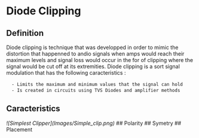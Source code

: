 # Diode Clipping
## Definition
Diode clipping is technique that was developped in order to mimic the distortion that happenned to andio signals when amps would reach their maximum levels and signal loss would occur in the for of clipping where the signal would be cut off at its extremities.
Diode clipping is a sort signal modulation that has the following caracteristics :

```
  - Limits the maximum and minimum values that the signal can hold
  - Is created in circuits using TVS Diodes and amplifier methods 
```

## Caracteristics
<i align="center">
![Simplest Clipper](Images/Simple_clip.png)
</i>
## Polarity
## Symetry
## Placement
